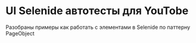 # UI Selenide автотесты для YouTobe
Разобраны примеры как работать с элементами в Selenide по паттерну PageObject